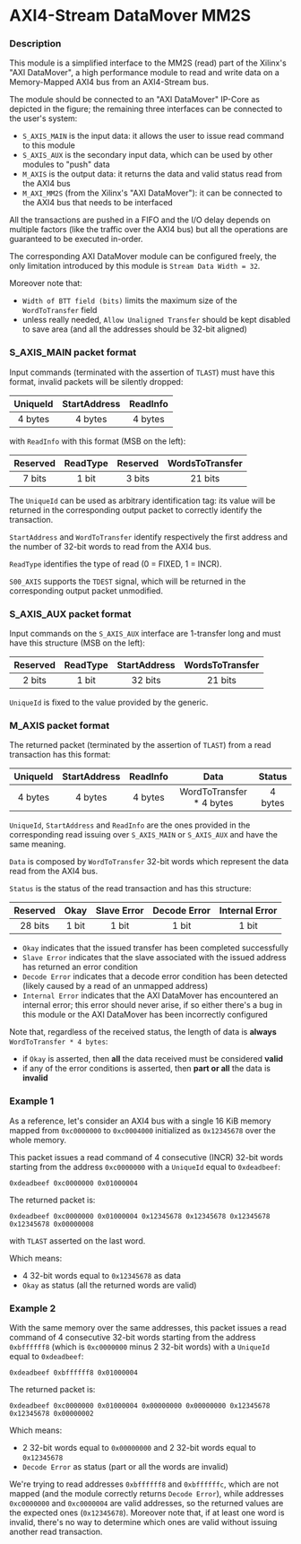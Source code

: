 # AXI4-Stream DataMover MM2S

### Description

This module is a simplified interface to the MM2S (read) part of the Xilinx's
"AXI DataMover", a high performance module to read and write data on a
Memory-Mapped AXI4 bus from an AXI4-Stream bus.

The module should be connected to an "AXI DataMover" IP-Core as depicted in the
figure; the remaining three interfaces can be connected to the user's system:

 * `S_AXIS_MAIN` is the input data: it allows the user to issue read command to this module
 * `S_AXIS_AUX` is the secondary input data, which can be used by other modules to "push" data
 * `M_AXIS` is the output data: it returns the data and valid status read from the AXI4 bus
 * `M_AXI_MM2S` (from the Xilinx's "AXI DataMover"): it can be connected to the AXI4 bus that needs to be interfaced

All the transactions are pushed in a FIFO and the I/O delay depends on multiple
factors (like the traffic over the AXI4 bus) but all the operations are
guaranteed to be executed in-order.

The corresponding AXI DataMover module can be configured freely, the only
limitation introduced by this module is `Stream Data Width = 32`.

Moreover note that:

 * `Width of BTT field (bits)` limits the maximum size of the `WordToTransfer` field
 * unless really needed, `Allow Unaligned Transfer` should be kept disabled to save area (and all the addresses should be 32-bit aligned)

### S_AXIS_MAIN packet format

Input commands (terminated with the assertion of `TLAST`) must have this format,
invalid packets will be silently dropped:

| UniqueId | StartAddress | ReadInfo |
|:--------:|:------------:|:--------:|
| 4 bytes  | 4 bytes      | 4 bytes  |

with `ReadInfo` with this format (MSB on the left):

| Reserved | ReadType | Reserved | WordsToTransfer |
|:--------:|:--------:|:--------:|:---------------:|
| 7 bits   | 1 bit    | 3 bits   | 21 bits         |

The `UniqueId` can be used as arbitrary identification tag: its value will be
returned in the corresponding output packet to correctly identify the
transaction.

`StartAddress` and `WordToTransfer` identify respectively the first address and
the number of 32-bit words to read from the AXI4 bus.

`ReadType` identifies the type of read (0 = FIXED, 1 = INCR).

`S00_AXIS` supports the `TDEST` signal, which will be returned in the
corresponding output packet unmodified.

### S_AXIS_AUX packet format

Input commands on the `S_AXIS_AUX` interface are 1-transfer long and must have
this structure (MSB on the left):

| Reserved | ReadType | StartAddress | WordsToTransfer |
|:--------:|:--------:|:------------:|:---------------:|
| 2 bits   | 1 bit    | 32 bits      | 21 bits         |

`UniqueId` is fixed to the value provided by the generic.

### M_AXIS packet format

The returned packet (terminated by the assertion of `TLAST`) from a read
transaction has this format:

| UniqueId | StartAddress | ReadInfo | Data                     | Status  |
|:--------:|:------------:|:--------:|:------------------------:|:-------:|
| 4 bytes  | 4 bytes      | 4 bytes  | WordToTransfer * 4 bytes | 4 bytes |

`UniqueId`, `StartAddress` and `ReadInfo` are the ones provided in the
corresponding read issuing over `S_AXIS_MAIN` or `S_AXIS_AUX` and have the same
meaning.

`Data` is composed by `WordToTransfer` 32-bit words which represent the data
read from the AXI4 bus.

`Status` is the status of the read transaction and has this structure:

| Reserved | Okay  | Slave Error | Decode Error | Internal Error |
|:--------:|:-----:|:-----------:|:------------:|:--------------:|
| 28 bits  | 1 bit | 1 bit       | 1 bit        | 1 bit          |

 * `Okay` indicates that the issued transfer has been completed successfully
 * `Slave Error` indicates that the slave associated with the issued address has returned an error condition
 * `Decode Error` indicates that a decode error condition has been detected (likely caused by a read of an unmapped address)
 * `Internal Error` indicates that the AXI DataMover has encountered an internal error; this error should never arise, if so either there's a bug in this module or the AXI DataMover has been incorrectly configured

Note that, regardless of the received status, the length of data is **always**
`WordToTransfer * 4 bytes`:

 * if `Okay` is asserted, then **all** the data received must be considered **valid**
 * if any of the error conditions is asserted, then **part or all** the data is **invalid**

### Example 1

As a reference, let's consider an AXI4 bus with a single 16 KiB memory mapped
from `0xc0000000` to `0xc0004000` initialized as `0x12345678` over the whole
memory.

This packet issues a read command of 4 consecutive (INCR) 32-bit words starting
from the address `0xc0000000` with a `UniqueId` equal to `0xdeadbeef`:

`0xdeadbeef 0xc0000000 0x01000004`

The returned packet is:

`0xdeadbeef 0xc0000000 0x01000004 0x12345678 0x12345678 0x12345678 0x12345678 0x00000008`

with `TLAST` asserted on the last word.

Which means:

 * 4 32-bit words equal to `0x12345678` as data
 * `Okay` as status (all the returned words are valid)

### Example 2

With the same memory over the same addresses, this packet issues a read command
of 4 consecutive 32-bit words starting from the address `0xbffffff8` (which is
`0xc0000000` minus 2 32-bit words) with a `UniqueId` equal to `0xdeadbeef`:

`0xdeadbeef 0xbffffff8 0x01000004`

The returned packet is:

`0xdeadbeef 0xc0000000 0x01000004 0x00000000 0x00000000 0x12345678 0x12345678 0x00000002`

Which means:

 * 2 32-bit words equal to `0x00000000` and 2 32-bit words equal to `0x12345678`
 * `Decode Error` as status (part or all the words are invalid)

We're trying to read addresses `0xbffffff8` and `0xbffffffc`, which are not
mapped (and the module correctly returns `Decode Error`), while addresses
`0xc0000000` and `0xc0000004` are valid addresses, so the returned values are
the expected ones (`0x12345678`). Moreover note that, if at least one word is
invalid, there's no way to determine which ones are valid without issuing
another read transaction.
